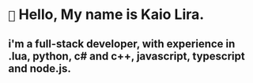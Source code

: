 # `👋` Hello, My name is Kaio Lira.

## i'm a full-stack developer, with experience in .lua, python, c# and c++, javascript, typescript and node.js.
